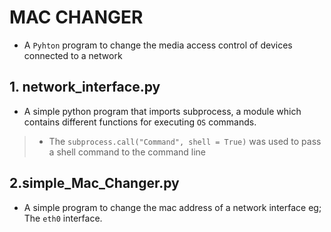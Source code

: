# MAC CHANGER
* A `Pyhton` program to change the media access control of devices connected to a network

## 1. network_interface.py
* A simple python program that imports subprocess, a module which contains different functions for executing `OS` commands.

> - The `subprocess.call("Command", shell = True)` was used to pass a shell command to the command line

## 2.simple_Mac_Changer.py
* A simple program to change the mac address of a network interface eg; The `eth0` interface.
